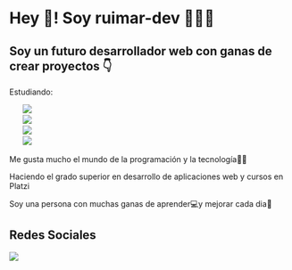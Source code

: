 <h1>Hey 👋! Soy ruimar-dev 👨🏻‍💻</h1>
<h2>Soy un futuro desarrollador web con ganas de crear proyectos 👇</h2>
<p>Estudiando:
<ul>
<li style="list-style: none"><img src="https://img.shields.io/badge/HTML5-E34F26?style=for-the-badge&logo=html5&logoColor=white"/></li>
<li style="list-style: none"><img src="https://img.shields.io/badge/CSS3-1572B6?style=for-the-badge&logo=css3&logoColor=white"/></li>
<li style="list-style: none"><img src="https://img.shields.io/badge/JavaScript-323330?style=for-the-badge&logo=javascript&logoColor=F7DF1E"/></li>
<li style="list-style: none"><img src="https://img.shields.io/badge/PHP-777BB4?style=for-the-badge&logo=php&logoColor=white"/></li>
 </ul>
<p>Me gusta mucho el mundo de la programación y la tecnología👨‍💻</p>
<p>Haciendo el grado superior en desarrollo de aplicaciones web y cursos en Platzi</p>
<p>Soy una persona con muchas ganas de aprender💻y mejorar cada dia💪</p>
<h2>Redes Sociales</h2>
<a href="https://twitter.com/Zertin222"><img src="https://img.shields.io/badge/Twitter-1DA1F2?style=for-the-badge&logo=twitter&logoColor=white"/></a>



